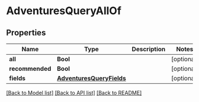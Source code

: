 # AdventuresQueryAllOf

## Properties
Name | Type | Description | Notes
------------ | ------------- | ------------- | -------------
**all** | **Bool** |  | [optional] 
**recommended** | **Bool** |  | [optional] 
**fields** | [**AdventuresQueryFields**](AdventuresQueryFields.md) |  | [optional] 

[[Back to Model list]](../README.md#documentation-for-models) [[Back to API list]](../README.md#documentation-for-api-endpoints) [[Back to README]](../README.md)


